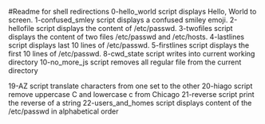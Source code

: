 #Readme for shell redirections
0-hello_world script displays Hello, World to screen.
1-confused_smley script displays a confused smiley emoji.
2-hellofile script displays the content of /etc/passwd.
3-twofiles script displays the content of two files /etc/passwd and /etc/hosts.
4-lastlines script displays last 10 lines of /etc/passwd.
5-firstlines script displays the first 10 lines of /etc/passwd.
8-cwd_state script writes into current working directory
10-no_more_js script removes all regular file from the current directory

19-AZ script translate characters from one set to the other
20-hiago script remove uppercase C and lowercase c from Chicago
21-reverse script print the reverse of a string
22-users_and_homes script displays content of the /etc/passwd in alphabetical order
